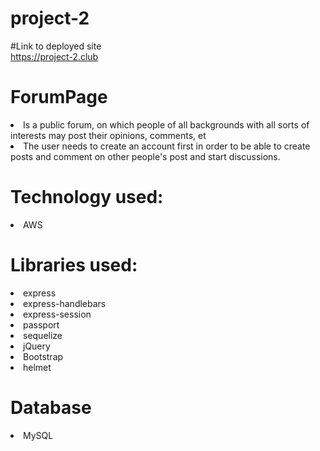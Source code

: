 
# project-2

#Link to deployed site	
https://project-2.club


# ForumPage
<li>Is a public forum, on which people of all backgrounds with all sorts of interests may post their opinions, comments, et</li>
<li>The user needs to create an account first in order to be able to create posts and comment on other people's post and start discussions.</li>

# Technology used:
<li>AWS</li>


# Libraries used:
<li>express</li>
<li>express-handlebars</li>
<li>express-session</li>
<li>passport</li>
<li>sequelize</li>
<li>jQuery</li>
<li>Bootstrap</li>
<li>helmet</li>


# Database
<li>MySQL</li>

